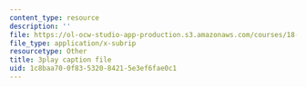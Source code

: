 ```yaml
---
content_type: resource
description: ''
file: https://ol-ocw-studio-app-production.s3.amazonaws.com/courses/18-06sc-linear-algebra-fall-2011/1c8baa700f83532084215e3ef6fae0c1_Ts3o2I8_Mxc.vtt
file_type: application/x-subrip
resourcetype: Other
title: 3play caption file
uid: 1c8baa70-0f83-5320-8421-5e3ef6fae0c1
---
```

